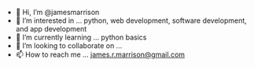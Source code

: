 - 👋 Hi, I’m @jamesmarrison
- 👀 I’m interested in ... python, web development, software development, and app development
- 🌱 I’m currently learning ... python basics
- 💞️ I’m looking to collaborate on ...
- 📫 How to reach me ... james.r.marrison@gmail.com

<!---
jamesmarrison/jamesmarrison is a ✨ special ✨ repository because its `README.md` (this file) appears on your GitHub profile.
You can click the Preview link to take a look at your changes.
--->
